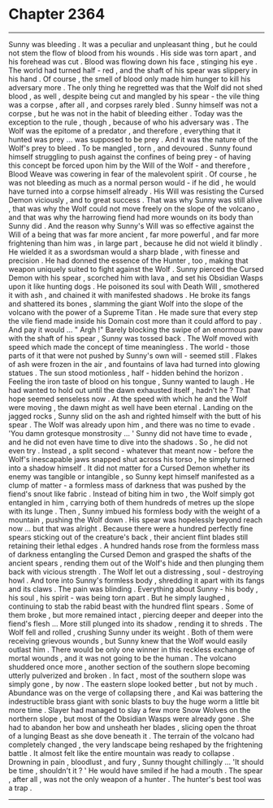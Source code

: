 
# Chapter 2364


---

Sunny was bleeding .
It was a peculiar and unpleasant thing , but he could not stem the flow of blood from his wounds .
His side was torn apart , and his forehead was cut . Blood was flowing down his face , stinging his eye . The world had turned half - red , and the shaft of his spear was slippery in his hand .
Of course , the smell of blood only made him hunger to kill his adversary more .
The only thing he regretted was that the Wolf did not shed blood , as well , despite being cut and mangled by his spear - the vile thing was a corpse , after all , and corpses rarely bled .
Sunny himself was not a corpse , but he was not in the habit of bleeding either . Today was the exception to the rule , though , because of who his adversary was . The Wolf was the epitome of a predator , and therefore , everything that it hunted was prey … was supposed to be prey .
And it was the nature of the Wolf's prey to bleed .
To be mangled , torn , and devoured .
Sunny found himself struggling to push against the confines of being prey - of having this concept be forced upon him by the Will of the Wolf - and therefore , Blood Weave was cowering in fear of the malevolent spirit .
Of course , he was not bleeding as much as a normal person would - if he did , he would have turned into a corpse himself already . His Will was resisting the Cursed Demon viciously , and to great success . That was why Sunny was still alive , that was why the Wolf could not move freely on the slope of the volcano , and that was why the harrowing fiend had more wounds on its body than Sunny did .
And the reason why Sunny's Will was so effective against the Will of a being that was far more ancient , far more powerful , and far more frightening than him was , in large part , because he did not wield it blindly .
He wielded it as a swordsman would a sharp blade , with finesse and precision . He had donned the essence of the Hunter , too , making that weapon uniquely suited to fight against the Wolf .
Sunny pierced the Cursed Demon with his spear , scorched him with lava , and set his Obsidian Wasps upon it like hunting dogs . He poisoned its soul with Death Will , smothered it with ash , and chained it with manifested shadows .
He broke its fangs and shattered its bones , slamming the giant Wolf into the slope of the volcano with the power of a Supreme Titan . He made sure that every step the vile fiend made inside his Domain cost more than it could afford to pay .
And pay it would …
" Argh !"
Barely blocking the swipe of an enormous paw with the shaft of his spear , Sunny was tossed back .
The Wolf moved with speed which made the concept of time meaningless . The world - those parts of it that were not pushed by Sunny's own will - seemed still . Flakes of ash were frozen in the air , and fountains of lava had turned into glowing statues .
The sun stood motionless , half - hidden behind the horizon .
Feeling the iron taste of blood on his tongue , Sunny wanted to laugh .
He had wanted to hold out until the dawn exhausted itself , hadn't he ?
That hope seemed senseless now . At the speed with which he and the Wolf were moving , the dawn might as well have been eternal .
Landing on the jagged rocks , Sunny slid on the ash and righted himself with the butt of his spear .
The Wolf was already upon him , and there was no time to evade .
'You damn grotesque monstrosity … '
Sunny did not have time to evade , and he did not even have time to dive into the shadows . So , he did not even try . Instead , a split second - whatever that meant now - before the Wolf's inescapable jaws snapped shut across his torso , he simply turned into a shadow himself .
It did not matter for a Cursed Demon whether its enemy was tangible or intangible , so Sunny kept himself manifested as a clump of matter - a formless mass of darkness that was pushed by the fiend's snout like fabric . Instead of biting him in two , the Wolf simply got entangled in him , carrying both of them hundreds of metres up the slope with its lunge .
Then , Sunny imbued his formless body with the weight of a mountain , pushing the Wolf down .
His spear was hopelessly beyond reach now … but that was alright .
Because there were a hundred perfectly fine spears sticking out of the creature's back , their ancient flint blades still retaining their lethal edges .
A hundred hands rose from the formless mass of darkness entangling the Cursed Demon and grasped the shafts of the ancient spears , rending them out of the Wolf's hide and then plunging them back with vicious strength .
The Wolf let out a distressing , soul - destroying howl .
And tore into Sunny's formless body , shredding it apart with its fangs and its claws .
The pain was blinding . Everything about Sunny - his body , his soul , his spirit - was being torn apart .
But he simply laughed , continuing to stab the rabid beast with the hundred flint spears . Some of them broke , but more remained intact , piercing deeper and deeper into the fiend's flesh … More still plunged into its shadow , rending it to shreds .
The Wolf fell and rolled , crushing Sunny under its weight .
Both of them were receiving grievous wounds , but Sunny knew that the Wolf would easily outlast him . There would be only one winner in this reckless exchange of mortal wounds , and it was not going to be the human .
The volcano shuddered once more , another section of the southern slope becoming utterly pulverized and broken .
In fact , most of the southern slope was simply gone , by now .
The eastern slope looked better , but not by much . Abundance was on the verge of collapsing there , and Kai was battering the indestructible brass giant with sonic blasts to buy the huge worm a little bit more time .
Slayer had managed to slay a few more Snow Wolves on the northern slope , but most of the Obsidian Wasps were already gone . She had to abandon her bow and unsheath her blades , slicing open the throat of a lunging Beast as she dove beneath it .
The terrain of the volcano had completely changed , the very landscape being reshaped by the frightening battle . It almost felt like the entire mountain was ready to collapse .
Drowning in pain , bloodlust , and fury , Sunny thought chillingly …
'It should be time , shouldn't it ? '
He would have smiled if he had a mouth .
The spear , after all , was not the only weapon of a hunter .
The hunter's best tool was a trap .

---


